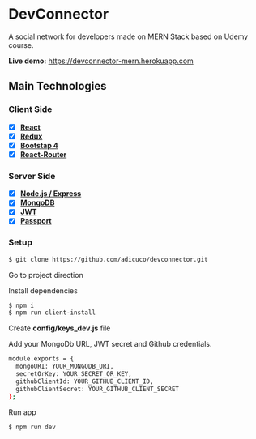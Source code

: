 # DevConnector
A social network for developers made on MERN Stack based on Udemy course.


**Live demo:** <https://devconnector-mern.herokuapp.com>
 
 ## Main Technologies

### Client Side

* [x] **[React](https://github.com/facebook/react)**
* [x] **[Redux](https://github.com/reactjs/redux)**
* [x] **[Bootstap 4](https://github.com/twbs/bootstrap/tree/v4-dev)**
* [x] **[React-Router](https://github.com/ReactTraining/react-router)**

### Server Side

* [x] **[Node.js / Express](https://github.com/expressjs/express)**
* [x] **[MongoDB](https://github.com/mongodb/mongo)**
* [x] **[JWT](https://github.com/auth0/node-jsonwebtoken)**
* [x] **[Passport](http://www.passportjs.org/)**

### Setup

```bash
$ git clone https://github.com/adicuco/devconnector.git
```

Go to project direction

Install dependencies

```bash
$ npm i
$ npm run client-install
```

Create **config/keys_dev.js** file

Add your MongoDb URL, JWT secret and Github credentials.

```bash
module.exports = {
  mongoURI: YOUR_MONGODB_URI,
  secretOrKey: YOUR_SECRET_OR_KEY,
  githubClientId: YOUR_GITHUB_CLIENT_ID,
  githubClientSecret: YOUR_GITHUB_CLIENT_SECRET
};
```

Run app

```bash
$ npm run dev
```
